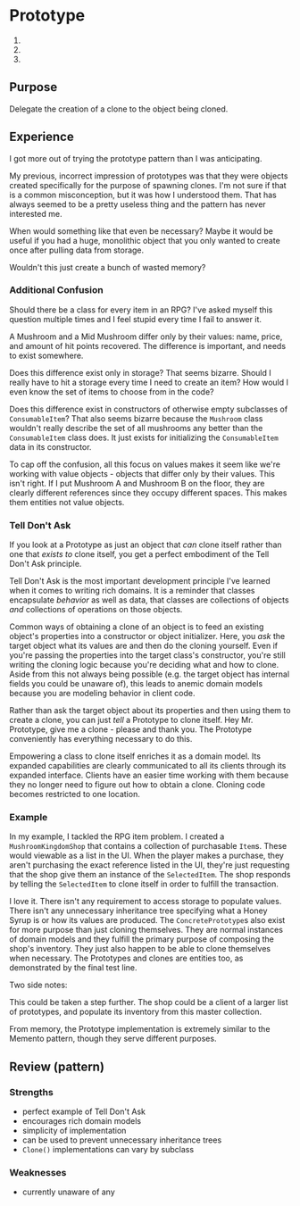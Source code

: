 ﻿# Prototype

1.
1.
1.

## Purpose

Delegate the creation of a clone to the object being cloned.

## Experience

I got more out of trying the prototype pattern than I was anticipating.

My previous, incorrect impression of prototypes was that they were objects created specifically for the purpose of spawning clones.
I'm not sure if that is a common misconception, but it was how I understood them.
That has always seemed to be a pretty useless thing and the pattern has never interested me.

When would something like that even be necessary?
Maybe it would be useful if you had a huge, monolithic object that you only wanted to create once after pulling data from storage.

Wouldn't this just create a bunch of wasted memory?

### Additional Confusion

Should there be a class for every item in an RPG?
I've asked myself this question multiple times and I feel stupid every time I fail to answer it.

A Mushroom and a Mid Mushroom differ only by their values: name, price, and amount of hit points recovered.
The difference is important, and needs to exist somewhere.

Does this difference exist only in storage?
That seems bizarre.
Should I really have to hit a storage every time I need to create an item?
How would I even know the set of items to choose from in the code?

Does this difference exist in constructors of otherwise empty subclasses of `ConsumableItem`?
That also seems bizarre because the `Mushroom` class wouldn't really describe the set of all mushrooms any better than the `ConsumableItem` class does.
It just exists for initializing the `ConsumableItem` data in its constructor.

To cap off the confusion, all this focus on values makes it seem like we're working with value objects - objects that differ only by their values.
This isn't right.
If I put Mushroom A and Mushroom B on the floor, they are clearly different references since they occupy different spaces.
This makes them entities not value objects.

### Tell Don't Ask

If you look at a Prototype as just an object that *can* clone itself rather than one that *exists to* clone itself, you get a perfect embodiment of the Tell Don't Ask principle.

Tell Don't Ask is the most important development principle I've learned when it comes to writing rich domains.
It is a reminder that classes encapsulate *behavior* as well as data, that classes are collections of objects *and* collections of operations on those objects.

Common ways of obtaining a clone of an object is to feed an existing object's properties into a constructor or object initializer.
Here, you *ask* the target object what its values are and then do the cloning yourself.
Even if you're passing the properties into the target class's constructor, you're still writing the cloning logic because you're deciding what and how to clone.
Aside from this not always being possible (e.g. the target object has internal fields you could be unaware of), this leads to anemic domain models because you are modeling behavior in client code.

Rather than ask the target object about its properties and then using them to create a clone, you can just *tell* a Prototype to clone itself.
Hey Mr. Prototype, give me a clone - please and thank you.
The Prototype conveniently has everything necessary to do this.

Empowering a class to clone itself enriches it as a domain model.
Its expanded capabilities are clearly communicated to all its clients through its expanded interface.
Clients have an easier time working with them because they no longer need to figure out how to obtain a clone.
Cloning code becomes restricted to one location.

### Example

In my example, I tackled the RPG item problem.
I created a `MushroomKingdomShop` that contains a collection of purchasable `Item`s.
These would viewable as a list in the UI.
When the player makes a purchase, they aren't purchasing the exact reference listed in the UI, they're just requesting that the shop give them an instance of the `SelectedItem`.
The shop responds by telling the `SelectedItem` to clone itself in order to fulfill the transaction.

I love it.
There isn't any requirement to access storage to populate values.
There isn't any unnecessary inheritance tree specifying what a Honey Syrup is or how its values are produced.
The `ConcretePrototype`s also exist for more purpose than just cloning themselves.
They are normal instances of domain models and they fulfill the primary purpose of composing the shop's inventory.
They just also happen to be able to clone themselves when necessary.
The Prototypes and clones are entities too, as demonstrated by the final test line.

Two side notes:

This could be taken a step further.
The shop could be a client of a larger list of prototypes, and populate its inventory from this master collection.

From memory, the Prototype implementation is extremely similar to the Memento pattern, though they serve different purposes.

## Review (pattern)

### Strengths

* perfect example of Tell Don't Ask
* encourages rich domain models
* simplicity of implementation
* can be used to prevent unnecessary inheritance trees
* `Clone()` implementations can vary by subclass

### Weaknesses

* currently unaware of any

